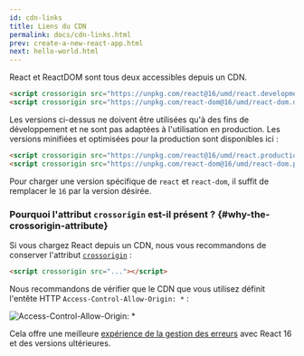 ```yaml
---
id: cdn-links
title: Liens du CDN
permalink: docs/cdn-links.html
prev: create-a-new-react-app.html
next: hello-world.html
---
```


React et ReactDOM sont tous deux accessibles depuis un CDN.

```html
<script crossorigin src="https://unpkg.com/react@16/umd/react.development.js"></script>
<script crossorigin src="https://unpkg.com/react-dom@16/umd/react-dom.development.js"></script>
```

Les versions ci-dessus ne doivent être utilisées qu'à des fins de développement et ne sont pas adaptées à l'utilisation en production. Les versions minifiées et optimisées pour la production sont disponibles ici :

```html
<script crossorigin src="https://unpkg.com/react@16/umd/react.production.min.js"></script>
<script crossorigin src="https://unpkg.com/react-dom@16/umd/react-dom.production.min.js"></script>
```

Pour charger une version spécifique de `react` et `react-dom`, il suffit de remplacer le `16` par la version désirée.

### Pourquoi l'attribut `crossorigin` est-il présent ? {#why-the-crossorigin-attribute}

Si vous chargez React depuis un CDN, nous vous recommandons de conserver l'attribut [`crossorigin`](https://developer.mozilla.org/fr/docs/Web/HTML/Reglages_des_attributs_CORS) :

```html
<script crossorigin src="..."></script>
```

Nous recommandons de vérifier que le CDN que vous utilisez définit l'entête HTTP `Access-Control-Allow-Origin: *` :

![Access-Control-Allow-Origin: *](../images/docs/cdn-cors-header.png)

Cela offre une meilleure [expérience de la gestion des erreurs](/blog/2017/07/26/error-handling-in-react-16.html) avec React 16 et des versions ultérieures.
